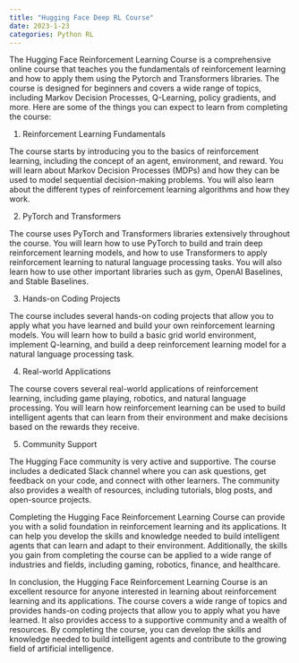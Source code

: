 ```yaml
---
title: "Hugging Face Deep RL Course"
date: 2023-1-23
categories: Python RL
---
```

The Hugging Face Reinforcement Learning Course is a comprehensive online course that teaches you the fundamentals of reinforcement learning and how to apply them using the Pytorch and Transformers libraries. The course is designed for beginners and covers a wide range of topics, including Markov Decision Processes, Q-Learning, policy gradients, and more. Here are some of the things you can expect to learn from completing the course:

1. Reinforcement Learning Fundamentals

The course starts by introducing you to the basics of reinforcement learning, including the concept of an agent, environment, and reward. You will learn about Markov Decision Processes (MDPs) and how they can be used to model sequential decision-making problems. You will also learn about the different types of reinforcement learning algorithms and how they work.

2. PyTorch and Transformers

The course uses PyTorch and Transformers libraries extensively throughout the course. You will learn how to use PyTorch to build and train deep reinforcement learning models, and how to use Transformers to apply reinforcement learning to natural language processing tasks. You will also learn how to use other important libraries such as gym, OpenAI Baselines, and Stable Baselines.

3. Hands-on Coding Projects

The course includes several hands-on coding projects that allow you to apply what you have learned and build your own reinforcement learning models. You will learn how to build a basic grid world environment, implement Q-learning, and build a deep reinforcement learning model for a natural language processing task.

4. Real-world Applications

The course covers several real-world applications of reinforcement learning, including game playing, robotics, and natural language processing. You will learn how reinforcement learning can be used to build intelligent agents that can learn from their environment and make decisions based on the rewards they receive.

5. Community Support

The Hugging Face community is very active and supportive. The course includes a dedicated Slack channel where you can ask questions, get feedback on your code, and connect with other learners. The community also provides a wealth of resources, including tutorials, blog posts, and open-source projects.

Completing the Hugging Face Reinforcement Learning Course can provide you with a solid foundation in reinforcement learning and its applications. It can help you develop the skills and knowledge needed to build intelligent agents that can learn and adapt to their environment. Additionally, the skills you gain from completing the course can be applied to a wide range of industries and fields, including gaming, robotics, finance, and healthcare.

In conclusion, the Hugging Face Reinforcement Learning Course is an excellent resource for anyone interested in learning about reinforcement learning and its applications. The course covers a wide range of topics and provides hands-on coding projects that allow you to apply what you have learned. It also provides access to a supportive community and a wealth of resources. By completing the course, you can develop the skills and knowledge needed to build intelligent agents and contribute to the growing field of artificial intelligence.